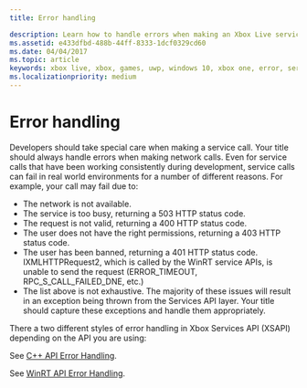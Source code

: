 ```yaml
---
title: Error handling

description: Learn how to handle errors when making an Xbox Live service call.
ms.assetid: e433dfbd-488b-44ff-8333-1dcf0329cd60
ms.date: 04/04/2017
ms.topic: article
keywords: xbox live, xbox, games, uwp, windows 10, xbox one, error, service call
ms.localizationpriority: medium
---
```

# Error handling

Developers should take special care when making a service call. Your title should always handle errors when making network calls. Even for service calls that have been working consistently during development, service calls can fail in real world environments for a number of different reasons. For example, your call may fail due to:

* The network is not available.
* The service is too busy, returning a 503 HTTP status code.
* The request is not valid, returning a 400 HTTP status code.
* The user does not have the right permissions, returning a 403 HTTP status code.
* The user has been banned, returning a 401 HTTP status code.
IXMLHTTPRequest2, which is called by the WinRT service APIs, is unable to send the request (ERROR_TIMEOUT, RPC_S_CALL_FAILED_DNE, etc.)
* The list above is not exhaustive. The majority of these issues will result in an exception being thrown from the Services API layer. Your title should capture these exceptions and handle them appropriately.

There a two different styles of error handling in Xbox Services API (XSAPI) depending on the API you are using:

See [C++ API Error Handling](error-handling-cpp.md).

See [WinRT API Error Handling](error-handling-winrt.md).
